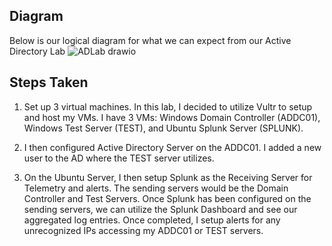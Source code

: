 
## Diagram

Below is our logical diagram for what we can expect from our Active Directory Lab
![ADLab drawio](https://github.com/user-attachments/assets/f50a67eb-d6ca-42c5-bfb4-13f46bf41d24)

## Steps Taken
1. Set up 3 virtual machines. In this lab, I decided to utilize Vultr to setup and host my VMs. I have 3 VMs: Windows Domain Controller (ADDC01), Windows Test Server (TEST), and Ubuntu Splunk Server (SPLUNK).

2. I then configured Active Directory Server on the ADDC01. I added a new user to the AD where the TEST server utilizes.

3. On the Ubuntu Server, I then setup Splunk as the Receiving Server for Telemetry and alerts. The sending servers would be the Domain Controller and Test Servers. Once Splunk has been configured on the sending servers, we can utilize the Splunk Dashboard and see our aggregated log entries. Once completed, I setup alerts for any unrecognized IPs accessing my ADDC01 or TEST servers.
